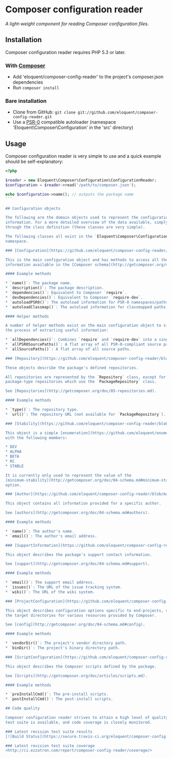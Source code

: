 # Composer configuration reader

*A light-weight component for reading Composer configuration files.*

## Installation

Composer configuration reader requires PHP 5.3 or later.

### With [Composer](http://getcomposer.org/)

* Add 'eloquent/composer-config-reader' to the project's composer.json
  dependencies
* Run `composer install`

### Bare installation

* Clone from GitHub: `git clone git://github.com/eloquent/composer-config-reader.git`
* Use a [PSR-0](https://github.com/php-fig/fig-standards/blob/master/accepted/PSR-0.md)
  compatible autoloader (namespace 'Eloquent\Composer\Configuration' in the
  'src' directory)

## Usage

Composer configuration reader is very simple to use and a quick example should
be self-explanatory:

````php
<?php

$reader = new Eloquent\Composer\Configuration\ConfigurationReader;
$configuration = $reader->read('/path/to/composer.json');

echo $configuration->name(); // outputs the package name
```

## Configuration objects

The following are the domain objects used to represent the configuration
information. For a more detailed overview of the data available, simply look
through the class definition (these classes are very simple).

The following classes all exist in the `Eloquent\Composer\Configuration\Domain`
namespace.

### [Configuration](https://github.com/eloquent/composer-config-reader/blob/master/src/Eloquent/Composer/Configuration/Domain/Configuration.php)

This is the main configuration object and has methods to access all the
information available in the [Composer schema](http://getcomposer.org/doc/04-schema.md).

#### Example methods

* `name()`: The package name.
* `description()`: The package description.
* `dependencies()`: Equivalent to Composer `require`.
* `devDependencies()`: Equivalent to Composer `require-dev`.
* `autoloadPSR0()`: The autoload information for PSR-0 namespaces/paths.
* `autoloadClassmap()`: The autoload information for classmapped paths.

#### Helper methods

A number of helper methods exist on the main configuration object to simplify
the process of extracting useful information:

* `allDependencies()`: Combines `require` and `require-dev` into a single array.
* `allPSR0SourcePaths()`: A flat array of all PSR-0-compliant source paths.
* `allSourcePaths()`: A flat array of all source paths.

### [Repository](https://github.com/eloquent/composer-config-reader/blob/master/src/Eloquent/Composer/Configuration/Domain/Repository.php), [PackageRepository](https://github.com/eloquent/composer-config-reader/blob/master/src/Eloquent/Composer/Configuration/Domain/PackageRepository.php)

These objects describe the package's defined repositories.

All repositories are represented by the `Repository` class, except for
package-type repositories which use the `PackageRepository` class.

See [Repositories](http://getcomposer.org/doc/05-repositories.md).

#### Example methods

* `type()`: The repository type.
* `url()`: The repository URL (not available for `PackageRepository`).

### [Stability](https://github.com/eloquent/composer-config-reader/blob/master/src/Eloquent/Composer/Configuration/Domain/Stability.php)

This object is a simple [enumeration](https://github.com/eloquent/enumeration)
with the following members:

* DEV
* ALPHA
* BETA
* RC
* STABLE

It is currently only used to represent the value of the
[minimum-stability](http://getcomposer.org/doc/04-schema.md#minimum-stability)
option.

### [Author](https://github.com/eloquent/composer-config-reader/blob/master/src/Eloquent/Composer/Configuration/Domain/Author.php)

This object contains all information provided for a specific author.

See [authors](http://getcomposer.org/doc/04-schema.md#authors).

#### Example methods

* `name()`: The author's name.
* `email()`: The author's email address.

### [SupportInformation](https://github.com/eloquent/composer-config-reader/blob/master/src/Eloquent/Composer/Configuration/Domain/SupportInformation.php)

This object describes the package's support contact information.

See [support](http://getcomposer.org/doc/04-schema.md#support).

#### Example methods

* `email()`: The support email address.
* `issues()`: The URL of the issue tracking system.
* `wiki()`: The URL of the wiki system.

### [ProjectConfiguration](https://github.com/eloquent/composer-config-reader/blob/master/src/Eloquent/Composer/Configuration/Domain/ProjectConfiguration.php)

This object describes configuration options specific to end-projects, such as
the target directories for various resources provided by Composer.

See [config](http://getcomposer.org/doc/04-schema.md#config).

#### Example methods

* `vendorDir()`: The project's vendor directory path.
* `binDir()`: The project's binary directory path.

### [ScriptConfiguration](https://github.com/eloquent/composer-config-reader/blob/master/src/Eloquent/Composer/Configuration/Domain/ScriptConfiguration.php)

This object describes the Composer scripts defined by the package.

See [Scripts](http://getcomposer.org/doc/articles/scripts.md).

#### Example methods

* `preInstallCmd()`: The pre-install scripts.
* `postInstallCmd()`: The post-install scripts.

## Code quality

Composer configuration reader strives to attain a high level of quality. A full
test suite is available, and code coverage is closely monitored.

### Latest revision test suite results
[![Build Status](https://secure.travis-ci.org/eloquent/composer-config-reader.png)](http://travis-ci.org/eloquent/composer-config-reader)

### Latest revision test suite coverage
<http://ci.ezzatron.com/report/composer-config-reader/coverage/>

